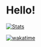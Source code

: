 # Hello!
[![Stats](https://github-readme-stats.vercel.app/api?username=BlakeFernandes&show_icons=true&bg_color=011627&text_color=13c4fe&title_color=1c74f3&icon_color=1c74f3&hide_border=true)](https://github.com/anuraghazra/github-readme-stats)

[![wakatime](https://github-readme-stats.vercel.app/api/wakatime?username=BlakeF14&layout=compact&show_icons=true&bg_color=011627&text_color=13c4fe&title_color=1c74f3&icon_color=1c74f3&hide_border=true)](https://wakatime.com/@3fdddb17-7097-4775-9ad5-ae54793eade2)
